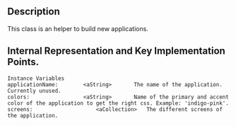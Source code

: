 Description
--------------------

This class is an helper to build new applications.
	
 
Internal Representation and Key Implementation Points.
--------------------

    Instance Variables
	applicationName:		<aString>	 	The name of the application. Currently unused.
	colors:					<aString>		Name of the primary and accent color of the application to get the right css. Example: 'indigo-pink'.
	screens:					<aCollection>	The different screens of the application.
